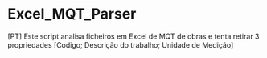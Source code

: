 # Excel_MQT_Parser
[PT] Este script analisa ficheiros em Excel  de MQT de obras e tenta retirar 3 propriedades [Codigo; Descrição do trabalho; Unidade de Medição]
